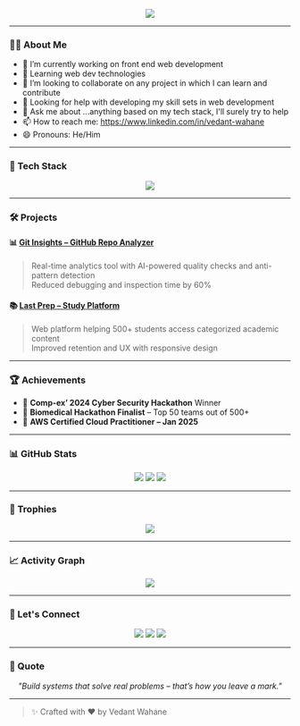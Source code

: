 <!-- Animated Typing Intro -->
<p align="center">
  <img src="https://readme-typing-svg.demolab.com?font=Fira+Code&size=24&pause=1000&center=true&vCenter=true&width=435&lines=Hi+I'm+Vedant+Wahane;" />
</p>

<!-- Visitor Badge and Profile Stats -->


---

### 👨‍💻 About Me

- 🔭 I’m currently working on front end web development
- 🌱 Learning web dev technologies
- 👯 I’m looking to collaborate on any project in which I can learn and contribute
- 🤔 Looking for help with developing my skill sets in web development
- 💬 Ask me about ...anything based on my tech stack, I'll surely try to help
- 📫 How to reach me: https://www.linkedin.com/in/vedant-wahane
- 😄 Pronouns: He/Him


---

### 🚀 Tech Stack

<p align="center">
  <img src="https://skillicons.dev/icons?i=java,cpp,html,css,js,react,nodejs,mysql,git,figma" />
</p>

---

### 🛠 Projects

#### 📊 [Git Insights – GitHub Repo Analyzer](https://github.com/vedantwahane/git-insights)
> Real-time analytics tool with AI-powered quality checks and anti-pattern detection  
> Reduced debugging and inspection time by 60%

#### 📚 [Last Prep – Study Platform](https://github.com/vedantwahane/last-prep)
> Web platform helping 500+ students access categorized academic content  
> Improved retention and UX with responsive design

---

### 🏆 Achievements

- 🥇 **Comp-ex’ 2024 Cyber Security Hackathon** Winner  
- 🧠 **Biomedical Hackathon Finalist** – Top 50 teams out of 500+  
- 📜 **AWS Certified Cloud Practitioner – Jan 2025**

---

### 📊 GitHub Stats

<p align="center">
  <img src="https://github-readme-stats.vercel.app/api?username=vedantwahane&show_icons=true&theme=radical" />
  <img src="https://github-readme-streak-stats.herokuapp.com?user=vedantwahane&theme=radical" />
  <img src="https://github-readme-stats.vercel.app/api/top-langs/?username=vedantwahane&layout=compact&theme=radical" />
</p>

---

### 🏅 Trophies

<p align="center">
  <img src="https://github-profile-trophy.vercel.app/?username=vedantwahane&theme=onedark&no-frame=true&no-bg=true&margin-w=4" />
</p>

---

### 📈 Activity Graph

<p align="center">
  <img src="https://github-readme-activity-graph.vercel.app/graph?username=vedantwahane&bg_color=0d1117&color=58a6ff&line=4c8ed9&point=1abc9c&area=true&hide_border=true" />
</p>

---

### 🔗 Let's Connect

<p align="center">
  <a href="https://linkedin.com/in/vedant-wahane"><img src="https://img.shields.io/badge/LinkedIn-blue?logo=linkedin&style=for-the-badge" /></a>
  <a href="mailto:vedantwahane03@gmail.com"><img src="https://img.shields.io/badge/Gmail-D14836?logo=gmail&style=for-the-badge&logoColor=white" /></a>
  <a href="https://github.com/vedantwahane"><img src="https://img.shields.io/badge/GitHub-%2312100E?style=for-the-badge&logo=github&logoColor=white" /></a>
</p>

---

### 💬 Quote

<p align="center"><i>"Build systems that solve real problems – that’s how you leave a mark."</i></p>

---

> ✨ Crafted with ❤️ by Vedant Wahane

